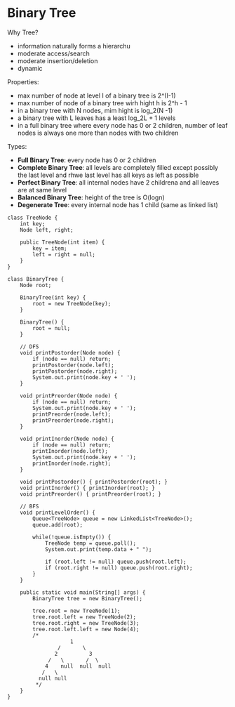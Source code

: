 # Binary Tree

Why Tree?
- information naturally forms a hierarchu
- moderate access/search
- moderate insertion/deletion
- dynamic

Properties:
- max number of node at level I of a binary tree is 2^(I-1)
- max number of node of a binary tree wirh hight h is 2^h - 1
- in a binary tree with N nodes, mim hight is log_2(N -1)
- a binary tree with L leaves has a least log_2L + 1 levels
- in a full binary tree where every node has 0 or 2 children, number of leaf nodes is always one more than nodes with two children

Types:
- **Full Binary Tree**: every node has 0 or 2 children
- **Complete Binary Tree**: all levels are completely filled except possibly the last level and rhwe last level has all keys as left as possible
- **Perfect Binary Tree**: all internal nodes have 2 childrena and all leaves are at same level
- **Balanced Binary Tree**: height of the tree is O(logn)
- **Degenerate Tree**: every internal node has 1 child (same as linked list)

```
class TreeNode {
    int key;
    Node left, right;

    public TreeNode(int item) {
        key = item;
        left = right = null;
    }
}

class BinaryTree {
    Node root;

    BinaryTree(int key) {
        root = new TreeNode(key);
    }

    BinaryTree() {
        root = null;
    }

    // DFS
    void printPostorder(Node node) {
        if (node == null) return;
        printPostorder(node.left);
        printPostorder(node.right);
        System.out.print(node.key + ' ');
    }

    void printPreorder(Node node) {
        if (node == null) return;
        System.out.print(node.key + ' ');
        printPreorder(node.left);
        printPreorder(node.right);
    }

    void printInorder(Node node) {
        if (node == null) return;
        printInorder(node.left);
        System.out.print(node.key + ' ');
        printInorder(node.right);
    }

    void printPostorder() { printPostorder(root); }
    void printInorder() { printInorder(root); }
    void printPreorder() { printPreorder(root); }

    // BFS
    void printLevelOrder() {
        Queue<TreeNode> queue = new LinkedList<TreeNode>();
        queue.add(root);

        while(!queue.isEmpty()) {
            TreeNode temp = queue.poll();
            System.out.print(temp.data + " ");

            if (root.left != null) queue.push(root.left);
            if (root.right != null) queue.push(root.right);
        }
    }

    public static void main(String[] args) {
        BinaryTree tree = new BinaryTree();

        tree.root = new TreeNode(1);
        tree.root.left = new TreeNode(2);
        tree.root.right = new TreeNode(3);
        tree.root.left.left = new Node(4);
        /*
                    1 
                /       \ 
               2          3 
             /   \       /  \ 
            4    null  null  null 
           /   \ 
          null null 
         */
    }
}
```